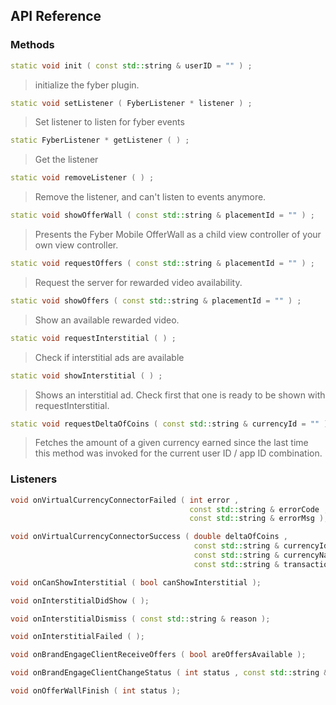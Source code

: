 ## API Reference

### Methods
```cpp
static void init ( const std::string & userID = "" ) ;
```
> initialize the fyber plugin.

```cpp
static void setListener ( FyberListener * listener ) ;
```
> Set listener to listen for fyber events

```cpp
static FyberListener * getListener ( ) ;
```
> Get the listener

```cpp
static void removeListener ( ) ;
```
> Remove the listener, and can't listen to events anymore.

```cpp
static void showOfferWall ( const std::string & placementId = "" ) ;
```
> Presents the Fyber Mobile OfferWall as a child view controller of your own view controller.

```cpp
static void requestOffers ( const std::string & placementId = "" ) ;
```
> Request the server for rewarded video availability.

```cpp
static void showOffers ( const std::string & placementId = "" ) ;
```
> Show an available rewarded video.

```cpp
static void requestInterstitial ( ) ;
```
> Check if interstitial ads are available

```cpp
static void showInterstitial ( ) ;
```
> Shows an interstitial ad. Check first that one is ready to be shown with requestInterstitial.

```cpp
static void requestDeltaOfCoins ( const std::string & currencyId = "" ) ;
```
> Fetches the amount of a given currency earned since the last time this method was 
invoked for the current user ID / app ID combination.


### Listeners
```cpp
void onVirtualCurrencyConnectorFailed ( int error ,
                                        const std::string & errorCode ,
                                        const std::string & errorMsg );
```

```cpp
void onVirtualCurrencyConnectorSuccess ( double deltaOfCoins ,
                                         const std::string & currencyId ,
                                         const std::string & currencyName ,
                                         const std::string & transactionId );
```

```cpp
void onCanShowInterstitial ( bool canShowInterstitial );
```

```cpp
void onInterstitialDidShow ( );
```

```cpp
void onInterstitialDismiss ( const std::string & reason );
```

```cpp
void onInterstitialFailed ( );
```

```cpp
void onBrandEngageClientReceiveOffers ( bool areOffersAvailable );
```

```cpp
void onBrandEngageClientChangeStatus ( int status , const std::string & msg );
```

```cpp
void onOfferWallFinish ( int status );
```


